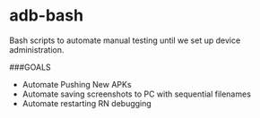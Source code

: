 # adb-bash
Bash scripts to automate manual testing until we set up device administration.

###GOALS
- Automate Pushing New APKs
- Automate saving screenshots to PC with sequential filenames
- Automate restarting RN debugging

